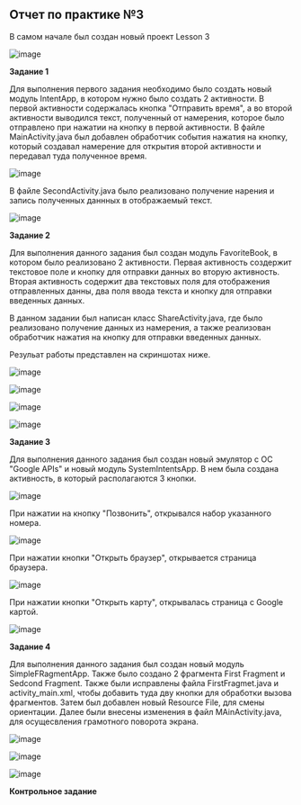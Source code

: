 
**Отчет по практике №3**
----

В самом начале был создан новый проект Lesson 3

![image](https://github.com/user-attachments/assets/25e55f54-cc0d-4b22-b874-641ed0b3f0af)

**Задание 1**

Для выполнения первого задания необходимо было создать новый модуль IntentApp, в котором нужно было создать 2 активности.
В первой активности содержалась кнопка "Отправить время", а во второй активности выводился текст, полученный от намерения, которое было отправлено
при нажатии на кнопку в первой активности.
В файле MainActivity.java был добавлен обработчик события нажатия на кнопку, который создавал намерение для открытия второй активности и 
передавал туда полученное время.

![image](https://github.com/user-attachments/assets/37d1c100-311f-47dd-8fbb-612f3a56edd7)

В файле SecondActivity.java было реализовано получение нарения и запись полученных даннных в отображаемый текст.

![image](https://github.com/user-attachments/assets/c8fb8e6e-665f-4cd1-8361-8e1eabfdca19)

**Задание 2**

Для выполнения данного задания был создан модуль FavoriteBook, в котором было реализовано 2 активности. Первая активность создержит текстовое поле и кнопку для отправки данных во вторую активность. Вторая активность содержит два текстовых поля для отображения отправленных данны, два поля ввода текста и кнопку для отправки введенных данных.

В данном задании был написан класс ShareActivity.java, где было реализовано получение данных из намерения, а также реализован обработчик нажатия на кнопку для отправки введенных данных.

Резульат работы представлен на скриншотах ниже.

![image](https://github.com/user-attachments/assets/473cf6e6-9fdd-4cb9-ba37-497f44e3c166)

![image](https://github.com/user-attachments/assets/7a7e7a78-c0d8-4e73-aad2-5f1997dc69a2)

![image](https://github.com/user-attachments/assets/f5828133-c565-49dc-bdb1-8fc5f9f4a157)

![image](https://github.com/user-attachments/assets/e32113f0-7175-4d0b-948d-bbb32e819dfc)

**Задание 3**

Для выполнения данного задания был создан новый эмулятор с OC "Google APIs" и новый модуль SystemIntentsApp. В нем была создана активность, в который располагаются 3 кнопки.

![image](https://github.com/user-attachments/assets/d082e31e-2310-415a-bcc0-0c407b05a6d2)

При нажатии на кнопку "Позвонить", открывался набор указанного номера.

![image](https://github.com/user-attachments/assets/366d2187-50a1-4826-8f78-44423917fc6b)

При нажатии кнопки "Открыть браузер", открывается страница браузера.

![image](https://github.com/user-attachments/assets/35a0bc2a-ad7e-4930-b0fa-09a699b3139d)

При нажатии кнопки "Открыть карту", открывалась страница с Google картой.

![image](https://github.com/user-attachments/assets/5fea1f27-3343-4bfd-81e6-7dcf5d267fa2)

**Задание 4**

Для выполнения данного задания был создан новый модуль SimpleFRagmentApp. Также было создано 2 фрагмента First Fragment и Sedcond Fragment. 
Также были исправлены файла FirstFragmet.java и activity_main.xml, чтобы добавить туда дву кнопки для обработки вызова фрагментов. 
Затем был добавлен новый Resource File, для смены ориентации. 
Далее были внесены изменения в файл MAinActivity.java, для осущесвления грамотного поворота экрана.

![image](https://github.com/user-attachments/assets/a7699837-f002-455d-9e54-c063fd9ab020)

![image](https://github.com/user-attachments/assets/706e2753-c052-4600-a22d-890af784ded2)

![image](https://github.com/user-attachments/assets/9f943172-baf3-4ce6-8c5c-536f2e4a9ae2)

**Контрольное задание**

